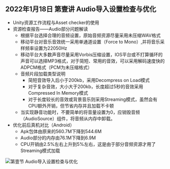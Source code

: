 ## 2022年1月18日 第壹讲 Audio导入设置检查与优化

- Unity资源工作流程与Asset checker的使用
- 资源检查报告——Audio部分问题解读
  - 根据平台选择合理的音频设置，原始音频资源尽量采用未压缩WAV格式
  - 移动平台对音乐音效统一采用单通道设置（Force to Mono）,并将音乐采样频率设置为22050Hz
  - 移动平台大多数声音尽量采用Vorbis压缩设置，IOS平台或不打算循环的声音可以选择MP3格式，对于简短、常用的音效，可以采用解码速度快的ADPCM格式（PCM为未压缩格式）
  - 音频片段加载类型说明
    - 简短音效导入后小于200kb，采用Decompress on Load模式
    - 对于复杂音效，大小大于200kb，长度超过5秒的音效采用Compressed In Memory模式
    - 对于长度较长的音效或背景音乐则采用Streaming模式，虽然会有CPU额外开销，但节省内存并且加载不卡顿
  - 当实现静音功能时，不要简单的将音量设置为0，应销毁音频（AudioSource）组件，将音频从内存中卸载。
- 优化前后真机对比（Android）
  - Apk包体由原来的560.7M下降到544.6M
  - Audio部分的内存由76.1M下降到6.9M
  - CPU开销由2.5%左右上升到5%左右，这是由于部分音频资源才用了Streaming模式加载

![第壹节 Audio导入设置检查与优化](/Users/haibowang/Downloads/MyProjects/Unity2022_SUNTAIL_Stylized_Fantasy_Village_Optimization/Documents/Pics/1.png)